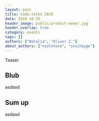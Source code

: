 ```yaml
---
layout: post
title: Code.talks 2018
date: 2018-10-25
header_image: public/product-owner.jpg
header_overlay: true
category: events
tags: []
authors: ["Natalia", "Oliver Z."]
about_authors: ["nzolotova", "ozscheyge"]
---
```

Teaser

## Blub

asdasd

## Sum up

asdasd
